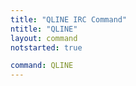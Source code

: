 ```yaml
---
title: "QLINE IRC Command"
ntitle: "QLINE"
layout: command
notstarted: true

command: QLINE
---
```

